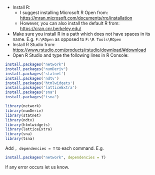 * Install R:
	- I suggest installing Microsoft R Open from: https://mran.microsoft.com/documents/rro/installation
	- However, you can also install the default R from: https://cran.cnr.berkeley.edu/
* Make sure you install R in a path which does not have spaces in its name. E.g. `F:\ROpen` as opposed to `F:\R Tools\ROpen`	
* Install R Studio from: https://www.rstudio.com/products/rstudio/download/#download
* Open R Studio and type the following lines in R Console: 
```r
install.packages("network")
install.packages("numDeriv")
install.packages('statnet')
install.packages('ndtv')
install.packages('htmlwidgets')
install.packages('latticeExtra')
install.packages("sna")
install.packages("tsna")

library(network)
library(numDeriv)
library(statnet)
library(ndtv)
library(htmlwidgets)
library(latticeExtra)
library(sna)
library(tsna)

```


Add `, dependencies = T` to each command. E.g. 

```r
install.packages("network", dependencies = T)
```


If any error occurs let us know. 